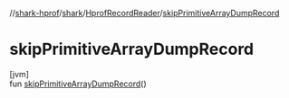 //[shark-hprof](../../../index.md)/[shark](../index.md)/[HprofRecordReader](index.md)/[skipPrimitiveArrayDumpRecord](skip-primitive-array-dump-record.md)

# skipPrimitiveArrayDumpRecord

[jvm]\
fun [skipPrimitiveArrayDumpRecord](skip-primitive-array-dump-record.md)()
